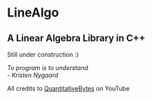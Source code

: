 # LineAlgo
## A Linear Algebra Library in C++

Still under construction :)

_To program is to understand_  
_- Kristen Nygaard_

All credits to [QuantitativeBytes](https://youtube.com/playlist?list=PL3WoIG-PLjSv9vFx2dg0BqzDZH_6qzF8-) on YouTube
